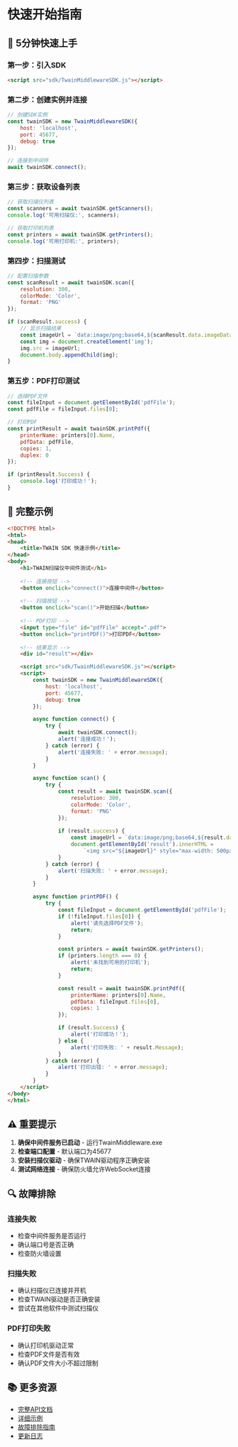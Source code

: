 # 快速开始指南

## 🚀 5分钟快速上手

### 第一步：引入SDK
```html
<script src="sdk/TwainMiddlewareSDK.js"></script>
```

### 第二步：创建实例并连接
```javascript
// 创建SDK实例
const twainSDK = new TwainMiddlewareSDK({
    host: 'localhost',
    port: 45677,
    debug: true
});

// 连接到中间件
await twainSDK.connect();
```

### 第三步：获取设备列表
```javascript
// 获取扫描仪列表
const scanners = await twainSDK.getScanners();
console.log('可用扫描仪:', scanners);

// 获取打印机列表
const printers = await twainSDK.getPrinters();
console.log('可用打印机:', printers);
```

### 第四步：扫描测试
```javascript
// 配置扫描参数
const scanResult = await twainSDK.scan({
    resolution: 300,
    colorMode: 'Color',
    format: 'PNG'
});

if (scanResult.success) {
    // 显示扫描结果
    const imageUrl = `data:image/png;base64,${scanResult.data.imageData}`;
    const img = document.createElement('img');
    img.src = imageUrl;
    document.body.appendChild(img);
}
```

### 第五步：PDF打印测试
```javascript
// 选择PDF文件
const fileInput = document.getElementById('pdfFile');
const pdfFile = fileInput.files[0];

// 打印PDF
const printResult = await twainSDK.printPdf({
    printerName: printers[0].Name,
    pdfData: pdfFile,
    copies: 1,
    duplex: 0
});

if (printResult.Success) {
    console.log('打印成功！');
}
```

## 🎯 完整示例

```html
<!DOCTYPE html>
<html>
<head>
    <title>TWAIN SDK 快速示例</title>
</head>
<body>
    <h1>TWAIN扫描仪中间件测试</h1>
    
    <!-- 连接按钮 -->
    <button onclick="connect()">连接中间件</button>
    
    <!-- 扫描按钮 -->
    <button onclick="scan()">开始扫描</button>
    
    <!-- PDF打印 -->
    <input type="file" id="pdfFile" accept=".pdf">
    <button onclick="printPDF()">打印PDF</button>
    
    <!-- 结果显示 -->
    <div id="result"></div>

    <script src="sdk/TwainMiddlewareSDK.js"></script>
    <script>
        const twainSDK = new TwainMiddlewareSDK({
            host: 'localhost',
            port: 45677,
            debug: true
        });

        async function connect() {
            try {
                await twainSDK.connect();
                alert('连接成功！');
            } catch (error) {
                alert('连接失败: ' + error.message);
            }
        }

        async function scan() {
            try {
                const result = await twainSDK.scan({
                    resolution: 300,
                    colorMode: 'Color',
                    format: 'PNG'
                });
                
                if (result.success) {
                    const imageUrl = `data:image/png;base64,${result.data.imageData}`;
                    document.getElementById('result').innerHTML = 
                        `<img src="${imageUrl}" style="max-width: 500px;">`;
                }
            } catch (error) {
                alert('扫描失败: ' + error.message);
            }
        }

        async function printPDF() {
            try {
                const fileInput = document.getElementById('pdfFile');
                if (!fileInput.files[0]) {
                    alert('请先选择PDF文件');
                    return;
                }

                const printers = await twainSDK.getPrinters();
                if (printers.length === 0) {
                    alert('未找到可用的打印机');
                    return;
                }

                const result = await twainSDK.printPdf({
                    printerName: printers[0].Name,
                    pdfData: fileInput.files[0],
                    copies: 1
                });

                if (result.Success) {
                    alert('打印成功！');
                } else {
                    alert('打印失败: ' + result.Message);
                }
            } catch (error) {
                alert('打印出错: ' + error.message);
            }
        }
    </script>
</body>
</html>
```

## ⚠️ 重要提示

1. **确保中间件服务已启动** - 运行TwainMiddleware.exe
2. **检查端口配置** - 默认端口为45677
3. **安装扫描仪驱动** - 确保TWAIN驱动程序正确安装
4. **测试网络连接** - 确保防火墙允许WebSocket连接

## 🔍 故障排除

### 连接失败
- 检查中间件服务是否运行
- 确认端口号是否正确
- 检查防火墙设置

### 扫描失败
- 确认扫描仪已连接并开机
- 检查TWAIN驱动是否正确安装
- 尝试在其他软件中测试扫描仪

### PDF打印失败
- 确认打印机驱动正常
- 检查PDF文件是否有效
- 确认PDF文件大小不超过限制

## 📚 更多资源

- [完整API文档](README.md)
- [详细示例](example.html)
- [故障排除指南](README.md#故障排除)
- [更新日志](CHANGELOG.md) 